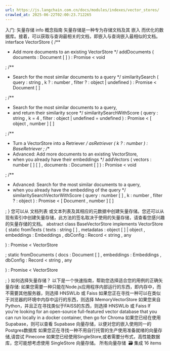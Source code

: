 ```yaml
---
url: https://js.langchain.com.cn/docs/modules/indexes/vector_stores/
crawled_at: 2025-06-22T02:00:23.712265
---
```


入门: 矢量存储
info
概念指南
矢量存储是一种专为存储文档及其
嵌入
而优化的数据库。接着，可以获取与查询最相关的文档，即嵌入与查询嵌入最相似的文档。
interface
VectorStore
{
/**
* Add more documents to an existing VectorStore
*/
addDocuments
(
documents
:
Document
[
]
)
:
Promise
<
void
>
;
/**
* Search for the most similar documents to a query
*/
similaritySearch
(
query
:
string
,
k
?
:
number
,
filter
?
:
object
|
undefined
)
:
Promise
<
Document
[
]
>
;
/**
* Search for the most similar documents to a query,
* and return their similarity score
*/
similaritySearchWithScore
(
query
:
string
,
k
=
4
,
filter
:
object
|
undefined
=
undefined
)
:
Promise
<
[
object
,
number
]
[
]
>
;
/**
* Turn a VectorStore into a Retriever
*/
asRetriever
(
k
?
:
number
)
:
BaseRetriever
;
/**
* Advanced: Add more documents to an existing VectorStore,
* when you already have their embeddings
*/
addVectors
(
vectors
:
number
[
]
[
]
,
documents
:
Document
[
]
)
:
Promise
<
void
>
;
/**
* Advanced: Search for the most similar documents to a query,
* when you already have the embedding of the query
*/
similaritySearchVectorWithScore
(
query
:
number
[
]
,
k
:
number
,
filter
?
:
object
)
:
Promise
<
[
Document
,
number
]
[
]
>
;
}
您可以从
文档列表
或文本列表及其相应的元数据中创建矢量存储。您还可以从现有索引中创建矢量存储，此方法的签名取决于使用的矢量存储，请查看您感兴趣的矢量存储的文档。
abstract
class
BaseVectorStore
implements
VectorStore
{
static
fromTexts
(
texts
:
string
[
]
,
metadatas
:
object
[
]
|
object
,
embeddings
:
Embeddings
,
dbConfig
:
Record
<
string
,
any
>
)
:
Promise
<
VectorStore
>
;
static
fromDocuments
(
docs
:
Document
[
]
,
embeddings
:
Embeddings
,
dbConfig
:
Record
<
string
,
any
>
)
:
Promise
<
VectorStore
>
;
}
如何选择矢量存储？
​
以下是一个快速指南，帮助您选择适合您的用例的正确矢量存储:
如果您需要一种只能在Node.js应用程序内部运行的东西，即内存中，而不需要其他服务器，则选择
HNSWLib
或
Faiss
如果您正在寻找一种可以在类似于浏览器的环境中内存中运行的东西，则选择
MemoryVectorStore
如果您来自Python，并且正在寻找类似于FAISS的东西，则选择
HNSWLib
或
Faiss
If you're looking for an open-source full-featured vector database that you can run locally in a docker container, then go for
Chroma
如果您已经在使用Supabase，则可以查看
Supabase
向量存储，以便对您的嵌入使用同一的Postgres数据库
如果您正在寻找一种不用自行托管的生产使用准备就绪的向量存储,请尝试
Pinecone
如果您已经使用SingleStore,或者需要分布式，高性能数据库，您可能想考虑使用
SingleStore
向量存储。
所有向量存储
​
🗃️
集成
16 items